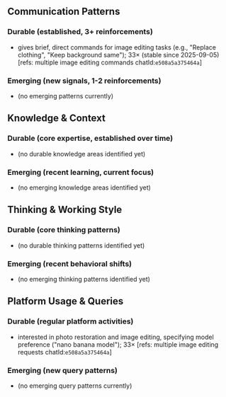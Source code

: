 ## Communication Patterns
### Durable (established, 3+ reinforcements)
- gives brief, direct commands for image editing tasks (e.g., "Replace clothing", "Keep background same"); 33× (stable since 2025-09-05) [refs: multiple image editing commands chatId:`e508a5a375464a`]

### Emerging (new signals, 1-2 reinforcements)
- (no emerging patterns currently)

## Knowledge & Context
### Durable (core expertise, established over time)
- (no durable knowledge areas identified yet)

### Emerging (recent learning, current focus)
- (no emerging knowledge areas identified yet)

## Thinking & Working Style
### Durable (core thinking patterns)
- (no durable thinking patterns identified yet)

### Emerging (recent behavioral shifts)
- (no emerging thinking patterns identified yet)

## Platform Usage & Queries
### Durable (regular platform activities)
- interested in photo restoration and image editing, specifying model preference ("nano banana model"); 33× [refs: multiple image editing requests chatId:`e508a5a375464a`]

### Emerging (new query patterns)
- (no emerging query patterns currently)